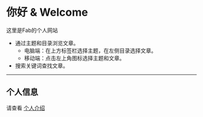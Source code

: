 # 你好 & Welcome

这里是Fab的个人网站

- 通过主题和目录浏览文章。
    - 电脑端：在上方标签栏选择主题，在左侧目录选择文章。
    - 移动端：点击左上角图标选择主题和文章。
- 搜索关键词查找文章。

---

## 个人信息

请查看 [个人介绍](./ME/introduction.md)